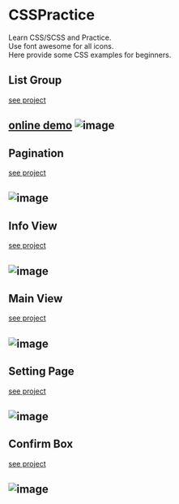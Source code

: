 # CSSPractice
Learn CSS/SCSS and Practice.<BR>
Use font awesome for all icons.<BR>
Here provide some CSS examples for beginners.

## List Group ##
[see project](https://github.com/justin3737/CSSPractice/tree/master/examples/01_list_group)

[online demo](http://htmlpreview.github.io/?https://github.com/justin3737/CSSPractice/blob/master/examples/01_list_group/ok/index.html)
![image](https://raw.githubusercontent.com/justin3737/CSSPractice/master/img/list_group.png)
---------------
## Pagination ##
[see project](https://github.com/justin3737/CSSPractice/tree/master/examples/02_pagination)

![image](https://raw.githubusercontent.com/justin3737/CSSPractice/master/img/pagination.png)
---------------

## Info View ##
[see project](https://github.com/justin3737/CSSPractice/tree/master/examples/03_info_view)

![image](https://raw.githubusercontent.com/justin3737/CSSPractice/master/img/info_view.jpg)
---------------

## Main View ##
[see project](https://github.com/justin3737/CSSPractice/tree/master/examples/04_main_view)

![image](https://raw.githubusercontent.com/justin3737/CSSPractice/master/img/login_view.jpg)
---------------

## Setting Page ##
[see project](https://github.com/justin3737/CSSPractice/tree/master/examples/05_setting_page)

![image](https://raw.githubusercontent.com/justin3737/CSSPractice/master/img/setting_page.png)
---------------

## Confirm Box ##
[see project](https://github.com/justin3737/CSSPractice/tree/master/examples/06_confirm_box)

![image](https://raw.githubusercontent.com/justin3737/CSSPractice/master/img/confirm_box.png)
---------------

